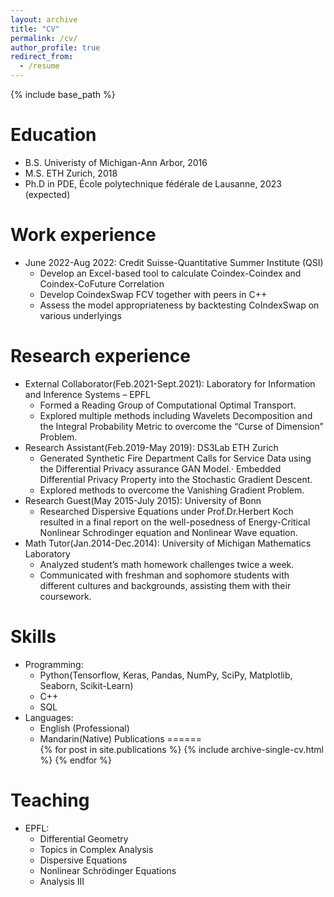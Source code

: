 ```yaml
---
layout: archive
title: "CV"
permalink: /cv/
author_profile: true
redirect_from:
  - /resume
---
```


{% include base_path %}

Education
======
* B.S. Univeristy of Michigan-Ann Arbor, 2016
* M.S. ETH Zurich, 2018
* Ph.D in PDE, École polytechnique fédérale de Lausanne, 2023 (expected)

Work experience
======
* June 2022-Aug 2022: Credit Suisse-Quantitative Summer Institute (QSI)
  * Develop an Excel-based tool to calculate Coindex-Coindex and Coindex-CoFuture Correlation
  * Develop CoindexSwap FCV together with peers in C++
  * Assess the model appropriateness by backtesting CoIndexSwap on various underlyings

Research experience
======
* External Collaborator(Feb.2021-Sept.2021): Laboratory for Information and Inference Systems – EPFL
  * Formed a Reading Group of Computational Optimal Transport.
  * Explored multiple methods including Wavelets Decomposition and the Integral Probability Metric to overcome
  the “Curse of Dimension” Problem.
* Research Assistant(Feb.2019-May 2019): DS3Lab ETH Zurich
  * Generated Synthetic Fire Department Calls for Service Data using the Differential Privacy assurance GAN
  Model.· Embedded Differential Privacy Property into the Stochastic Gradient Descent.
  * Explored methods to overcome the Vanishing Gradient Problem.
* Research Guest(May 2015-July 2015): University of Bonn
  * Researched Dispersive Equations under Prof.Dr.Herbert Koch resulted in a final report on the well-posedness
  of Energy-Critical Nonlinear Schrodinger equation and Nonlinear Wave equation.
* Math Tutor(Jan.2014-Dec.2014): University of Michigan Mathematics Laboratory
  * Analyzed student’s math homework challenges twice a week.
  * Communicated with freshman and sophomore students with different cultures and backgrounds, assisting them
  with their coursework.
  
Skills
======
* Programming:
  * Python(Tensorflow, Keras, Pandas, NumPy, SciPy, Matplotlib, Seaborn, Scikit-Learn)
  *  C++
  *  SQL
* Languages:
  * English (Professional)
  * Mandarin(Native)
Publications
======
  <ul>{% for post in site.publications %}
    {% include archive-single-cv.html %}
  {% endfor %}</ul>
  

  
Teaching
======
* EPFL:
  * Differential Geometry
  * Topics in Complex Analysis
  * Dispersive Equations
  * Nonlinear Schrödinger Equations 
  * Analysis III
  

